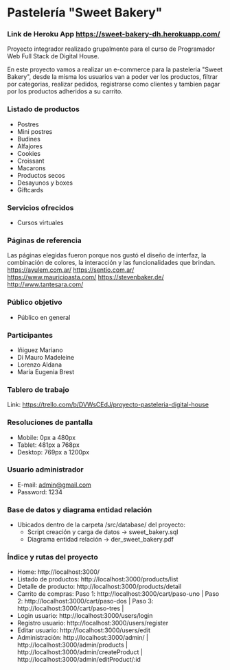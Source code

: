 # Pastelería "Sweet Bakery"
### Link de Heroku App https://sweet-bakery-dh.herokuapp.com/

Proyecto integrador realizado grupalmente para el curso de Programador Web Full Stack de Digital House.

En este proyecto vamos a realizar un e-commerce para la pasteleria "Sweet Bakery", desde la misma los usuarios van a poder ver los productos, filtrar por categorias, realizar pedidos, registrarse como clientes y tambien pagar por los productos adheridos a su carrito.

### Listado de productos
- Postres
- Mini postres
- Budines
- Alfajores
- Cookies
- Croissant
- Macarons
- Productos secos
- Desayunos y boxes
- Giftcards

### Servicios ofrecidos
- Cursos virtuales

### Páginas de referencia
Las páginas elegidas fueron porque nos gustó el diseño de interfaz, la combinación de colores, la interacción y las funcionalidades que brindan.
https://ayulem.com.ar/
https://sentio.com.ar/
https://www.mauricioasta.com/
https://stevenbaker.de/
http://www.tantesara.com/

### Público objetivo
- Público en general

### Participantes
- Iñiguez Mariano
- Di Mauro Madeleine
- Lorenzo Aldana
- María Eugenia Brest

### Tablero de trabajo
Link: https://trello.com/b/DVWsCEdJ/proyecto-pasteleria-digital-house

### Resoluciones de pantalla
- Mobile: 0px a 480px
- Tablet: 481px a 768px
- Desktop: 769px a 1200px

### Usuario administrador
- E-mail: admin@gmail.com
- Password: 1234

### Base de datos y diagrama entidad relación
- Ubicados dentro de la carpeta /src/database/ del proyecto:
    - Script creación y carga de datos -> sweet_bakery.sql
    - Diagrama entidad relación -> der_sweet_bakery.pdf

### Índice y rutas del proyecto
- Home: http://localhost:3000/
- Listado de productos: http://localhost:3000/products/list
- Detalle de producto: http://localhost:3000/products/detail
- Carrito de compras: 
Paso 1: http://localhost:3000/cart/paso-uno | Paso 2: http://localhost:3000/cart/paso-dos | Paso 3: http://localhost:3000/cart/paso-tres |
- Login usuario: http://localhost:3000/users/login
- Registro usuario: http://localhost:3000/users/register
- Editar usuario: http://localhost:3000/users/edit
- Administración: http://localhost:3000/admin/  |  http://localhost:3000/admin/products  |  http://localhost:3000/admin/createProduct  |  http://localhost:3000/admin/editProduct/:id